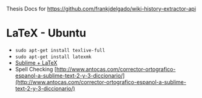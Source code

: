 Thesis Docs for https://github.com/frankjdelgado/wiki-history-extractor-api

LaTeX - Ubuntu
=====

* `sudo apt-get install texlive-full`
* `sudo apt-get install latexmk`
* [Sublime + LaTeX](https://lignux.com/crear-documentos-con-latex-y-sublime-text/)
* Spell Checking [http://www.antocas.com/corrector-ortografico-espanol-a-sublime-text-2-y-3-diccionario/](http://www.antocas.com/corrector-ortografico-espanol-a-sublime-text-2-y-3-diccionario/)
